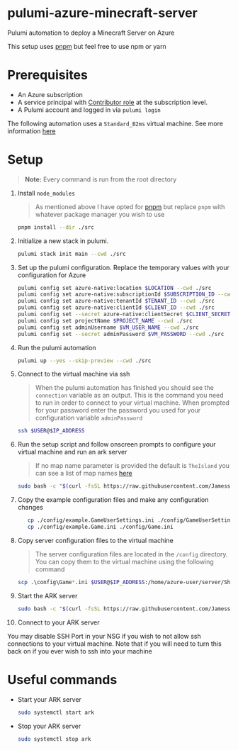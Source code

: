 # pulumi-azure-minecraft-server

Pulumi automation to deploy a Minecraft Server on Azure

This setup uses [pnpm](https://pnpm.io/) but feel free to use npm or yarn

# Prerequisites

- An Azure subscription
- A service principal with [Contributor role](https://docs.microsoft.com/azure/role-based-access-control/built-in-roles#contributor) at the subscription level.
- A Pulumi account and logged in via `pulumi login`

The following automation uses a `Standard_B2ms` virtual machine. See more information [here](https://docs.microsoft.com/en-us/azure/virtual-machines/sizes-b-series-burstable)

# Setup

> **Note:** Every command is run from the root directory

1. Install `node_modules`

   > As mentioned above I have opted for [pnpm](https://pnpm.io/) but replace `pnpm` with whatever package manager you wish to use

   ```bash
   pnpm install --dir ./src
   ```

2. Initialize a new stack in pulumi.

   ```bash
   pulumi stack init main --cwd ./src
   ```

3. Set up the pulumi configuration. Replace the temporary values with your configuration for Azure

   ```bash
   pulumi config set azure-native:location $LOCATION --cwd ./src
   pulumi config set azure-native:subscriptionId $SUBSCRIPTION_ID --cwd ./src
   pulumi config set azure-native:tenantId $TENANT_ID --cwd ./src
   pulumi config set azure-native:clientId $CLIENT_ID --cwd ./src
   pulumi config set --secret azure-native:clientSecret $CLIENT_SECRET --cwd ./src
   pulumi config set projectName $PROJECT_NAME --cwd ./src
   pulumi config set adminUsername $VM_USER_NAME --cwd ./src
   pulumi config set --secret adminPassword $VM_PASSWORD --cwd ./src
   ```

4. Run the pulumi automation

   ```bash
   pulumi up --yes --skip-preview --cwd ./src
   ```

5. Connect to the virtual machine via ssh

   > When the pulumi automation has finished you should see the `connection` variable as an output. This is the command you need to run in order to connect to your virtual machine. When prompted for your password enter the password you used for your configuration variable `adminPassword`

   ```bash
   ssh $USER@$IP_ADDRESS
   ```

6. Run the setup script and follow onscreen prompts to configure your virtual machine and run an ark server

   > If no map name parameter is provided the default is `TheIsland` you can see a list of map names [here](https://ark.fandom.com/wiki/Server_configuration#Map_names)

   ```bash
   sudo bash -c "$(curl -fsSL https://raw.githubusercontent.com/Jamess-Lucass/pulumi-azure-ark-server/bin/setup)" -s -- <Map-Name>
   ```

7. Copy the example configuration files and make any configuration changes

   ```bash
      cp ./config/example.GameUserSettings.ini ./config/GameUserSettings.ini
      cp ./config/example.Game.ini ./config/Game.ini
   ```

8. Copy server configuration files to the virtual machine

   > The server configuration files are located in the `/config` directory. You can copy them to the virtual machine using the following command

   ```bash
   scp .\config\Game*.ini $USER@$IP_ADDRESS:/home/azure-user/server/ShooterGame/Saved/Config/LinuxServer
   ```

9. Start the ARK server

   ```bash
   sudo bash -c "$(curl -fsSL https://raw.githubusercontent.com/Jamess-Lucass/pulumi-azure-ark-server/bin/start"
   ```

10. Connect to your ARK server

You may disable SSH Port in your NSG if you wish to not allow ssh connections to your virtual machine. Note that if you will need to turn this back on if you ever wish to ssh into your machine

# Useful commands

- Start your ARK server

  ```bash
  sudo systemctl start ark
  ```

- Stop your ARK server

  ```bash
  sudo systemctl stop ark
  ```
